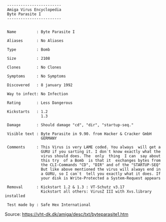      ------------------------
     Amiga Virus Encyclopedia
     Byte Parasite I
     ------------------------


     Name         : Byte Parasite I

     Aliases      : No Aliases

     Type         : Bomb
     
     Size         : 2108

     Clones       : No Clones

     Symptoms     : No Symptoms

     Discovered   : 8 january 1992

     Way to infect: No Infection

     Rating       : Less Dangerous

     Kickstarts   : 1.2
                    1.3

     Damage       : Should damage "cd", "dir", "startup-seq."

     Visible text : Byte Parasite in 9.90. from Hacker & Cracker GmbH
                    GERMANY    

     Comments     : This Virus is very LAME coded. You always  will get a
                    GURU if you sarting it. I don`t know exactly what the
                    virus should does. The  only  thing  I can  say about 
                    this try  of a Bomb  is that it  exchanges bytes from
                    the CLI-Commands "CD", "DIR" and of the "STARTUP-SEQ"
                    But like above mentioned the virus will always end in
                    a GURU, so I can`t  tell you exactly what it does. If
                    your disk is Write-Protected a System-Request appears

     Removal      : Kickstart 1.2 & 1.3 : VT-Schutz v3.17
                    Kickstart all others: VirusZ III with Xvs.library installed
 
     Test made by : Safe Hex International       


Source: https://vht-dk.dk/amiga/desc/txt/byteparasite1.htm
